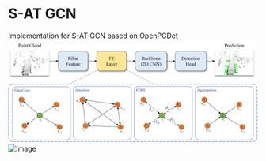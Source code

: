 # S-AT GCN
Implementation for [S-AT GCN](https://arxiv.org/abs/2103.08439) based on [OpenPCDet](https://github.com/open-mmlab/OpenPCDet)
![image](https://github.com/Link2Link/FE_GCN/blob/main/fig/full_stureture2.png)
![image](https://github.com/Link2Link/FE_GCN/blob/main/fig/figure_gt_pp_fe.png)
